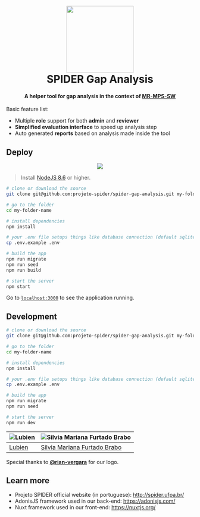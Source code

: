 <h1 align="center">
  <br>
  <a href="http://www.amitmerchant.com/electron-markdownify">
    <img src="https://i.imgur.com/pMoAQrN.png" width=180>
  </a>
  <br>
  SPIDER Gap Analysis
  <br>
</h1>

<h4 align="center">A helper tool for gap analysis in the context of <a href="https://www.softex.br/wp-content/uploads/2013/07/MPS.BR_Guia_Geral_Software_2016.pdf">MR-MPS-SW</a></h4>

Basic feature list:

  * Multiple **role** support for both **admin** and **reviewer**
  * **Simplified evaluation interface** to speed up analysis step
  * Auto generated **reports** based on analysis made inside the tool

## Deploy

<p align="center">
  <img src="https://i.imgur.com/BXttoX9.gif">
</p>

> Install [NodeJS 8.6](https://nodejs.org/en/) or higher.

```sh
# clone or download the source
git clone git@github.com:projeto-spider/spider-gap-analysis.git my-folder-name

# go to the folder
cd my-folder-name

# install dependencies
npm install

# your .env file setups things like database connection (default sqlite)
cp .env.example .env

# build the app
npm run migrate
npm run seed
npm run build

# start the server
npm start
```

Go to [`localhost:3000`](http://localhost:3000) to see the application running.

## Development

```sh
# clone or download the source
git clone git@github.com:projeto-spider/spider-gap-analysis.git my-folder-name

# go to the folder
cd my-folder-name

# install dependencies
npm install

# your .env file setups things like database connection (default sqlite)
cp .env.example .env

# build the app
npm run migrate
npm run seed

# start the server
npm run dev
```

![Lubien](https://avatars.githubusercontent.com/u/9121359?s=130) | ![Silvia Mariana Furtado Brabo](https://i.imgur.com/2LS5EW2.jpg?1)
---|---
[Lubien](http://lubien.me) | [Silvia Mariana Furtado Brabo](http://lattes.cnpq.br/1776074731805961)

Special thanks to **[@rian-vergara](https://github.com/rian-vergara)** for our logo.

## Learn more

  * Projeto SPIDER official website (in portuguese): http://spider.ufpa.br/
  * AdonisJS framework used in our back-end: https://adonisjs.com/
  * Nuxt framework used in our front-end: https://nuxtjs.org/

